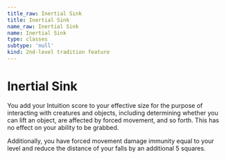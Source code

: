```yaml
---
title_raw: Inertial Sink
title: Inertial Sink
name_raw: Inertial Sink
name: Inertial Sink
type: classes
subtype: 'null'
kind: 2nd-level tradition feature
---
```


# Inertial Sink

You add your Intuition score to your effective size for the purpose of interacting with creatures and objects, including determining whether you can lift an object, are affected by forced movement, and so forth. This has no effect on your ability to be grabbed.

Additionally, you have forced movement damage immunity equal to your level and reduce the distance of your falls by an additional 5 squares.
